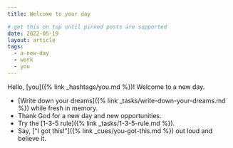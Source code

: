 ```yaml
---
title: Welcome to your day

# get this on top until pinned posts are supported
date: 2022-05-19
layout: article
tags:
  - a-new-day
  - work
  - you
---
```

Hello, [you]({% link _hashtags/you.md %})! Welcome to a new day. 

* [Write down your dreams]({% link _tasks/write-down-your-dreams.md %}) while fresh in memory.
* Thank God for a new day and new opportunities.
* Try the [1-3-5 rule]({% link _tasks/1-3-5-rule.md %}).
* Say, ["I got this!"]({% link _cues/you-got-this.md %}) out loud and believe it.
